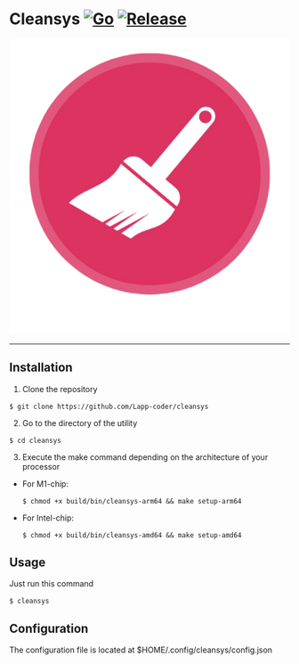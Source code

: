 # Cleansys [![Go](https://img.shields.io/badge/go-1.17-blue)](https://golang.org/doc/go1.17) [![Release](https://img.shields.io/badge/release-1.0.0-success)](https://github.com/Lapp-coder/cleansys/releases) 
![image](images/cleansys.png)
***
## Installation
1. Clone the repository
  ```
  $ git clone https://github.com/Lapp-coder/cleansys
  ```
2. Go to the directory of the utility
  ```
  $ cd cleansys
  ```
3. Execute the make command depending on the architecture of your processor
* For M1-chip:
  ```
  $ chmod +x build/bin/cleansys-arm64 && make setup-arm64  
  ```
* For Intel-chip:
  ```
  $ chmod +x build/bin/cleansys-amd64 && make setup-amd64
  ```
## Usage
Just run this command
```
$ cleansys 
```

## Configuration
The configuration file is located at $HOME/.config/cleansys/config.json 
